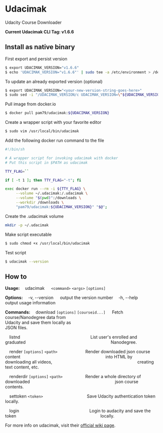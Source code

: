 # Udacimak
Udacity Course Downloader

**Current Udacimak CLI Tag: v1.6.6**

## Install as native binary

First export and persist version
```sh
$ export UDACIMAK_VERSION="v1.6.6"
$ echo 'UDACIMAK_VERSION="v1.6.6"' | sudo tee -a /etc/environment > /dev/null
```

To update an already exported version (optional)
```sh
$ export UDACIMAK_VERSION="<your-new-version-string-goes-here>"
$ sudo sed -i "/UDACIMAK_VERSION/c UDACIMAK_VERSION=\"${UDACIMAK_VERSION}\"" /etc/environment
```

Pull image from docker.io
```sh
$ docker pull pam79/udacimak:${UDACIMAK_VERSION}
```

Create a wrapper script with your favorite editor
```sh
$ sudo vim /usr/local/bin/udacimak
```

Add the following docker run command to the file
```sh
#!/bin/sh

# A wrapper script for invoking udacimak with docker
# Put this script in $PATH as udacimak

TTY_FLAG=``

if [ -t 1 ]; then TTY_FLAG="-t"; fi

exec docker run --rm -i ${TTY_FLAG} \
     --volume ~/.udacimak:/.udacimak \
     --volume "$(pwd)":/downloads \
     --workdir /downloads \
     "pam79/udacimak:${UDACIMAK_VERSION}" "$@";
```

Create the .udacimak volume
```sh
mkdir -p ~/.udacimak
```

Make script executable
```sh
$ sudo chmod +x /usr/local/bin/udacimak
```

Test script
```sh
$ udacimak --version
```

## How to

**Usage:**
&emsp;udacimak &emsp; `<command>` `<args>` `[options]`


**Options:**
&emsp;-v, --version &emsp; output the version number
&emsp;-h, --help &emsp;&emsp;&nbsp; output usage information


**Commands:**
&emsp;download&nbsp;`[options]`&nbsp;`[courseid...]` &emsp; Fetch course/Nanodegree data from
&emsp;&emsp;&emsp;&emsp;&emsp;&emsp;&emsp;&emsp;&emsp;&emsp;&emsp;&emsp;&emsp;&emsp;&emsp;&emsp;&emsp;&emsp;&emsp;&ensp; Udacity and save them locally as
&emsp;&emsp;&emsp;&emsp;&emsp;&emsp;&emsp;&emsp;&emsp;&emsp;&emsp;&emsp;&emsp;&emsp;&emsp;&emsp;&emsp;&emsp;&emsp;&ensp; JSON files.

&emsp;listnd &emsp;&emsp;&emsp;&emsp;&emsp;&emsp;&emsp;&emsp;&emsp;&emsp;&emsp;&emsp;&emsp;&emsp;&emsp;&emsp; List user's enrolled and graduated
&emsp;&emsp;&emsp;&emsp;&emsp;&emsp;&emsp;&emsp;&emsp;&emsp;&emsp;&emsp;&emsp;&emsp;&emsp;&emsp;&emsp;&emsp;&emsp;&ensp; Nanodegree.

&emsp;render `[options]` `<path>` &emsp;&emsp;&emsp;&emsp;&emsp;&emsp; Render downloaded json course content
&emsp;&emsp;&emsp;&emsp;&emsp;&emsp;&emsp;&emsp;&emsp;&emsp;&emsp;&emsp;&emsp;&emsp;&emsp;&emsp;&emsp;&emsp;&emsp;&ensp; into HTML by downloading all videos,
&emsp;&emsp;&emsp;&emsp;&emsp;&emsp;&emsp;&emsp;&emsp;&emsp;&emsp;&emsp;&emsp;&emsp;&emsp;&emsp;&emsp;&emsp;&emsp;&ensp; creating text content, etc.

&emsp;renderdir `[options]` `<path>` &emsp;&emsp;&emsp;&emsp;&ensp;&nbsp; Render a whole directory of downloaded
&emsp;&emsp;&emsp;&emsp;&emsp;&emsp;&emsp;&emsp;&emsp;&emsp;&emsp;&emsp;&emsp;&emsp;&emsp;&emsp;&emsp;&emsp;&emsp;&ensp; json course contents.

&emsp;settoken `<token>` &emsp;&emsp;&emsp;&emsp;&emsp;&emsp;&emsp;&emsp;&emsp;&ensp;&nbsp; Save Udacity authentication token locally.

&emsp;login &emsp;&emsp;&emsp;&emsp;&emsp;&emsp;&emsp;&emsp;&emsp;&emsp;&emsp;&emsp;&emsp;&emsp;&emsp;&emsp; Login to audacity and save the token
&emsp;&emsp;&emsp;&emsp;&emsp;&emsp;&emsp;&emsp;&emsp;&emsp;&emsp;&emsp;&emsp;&emsp;&emsp;&emsp;&emsp;&emsp;&emsp;&nbsp; locally.

For more info on udacimak, visit their [official wiki page](https://github.com/udacimak/udacimak/wiki).

